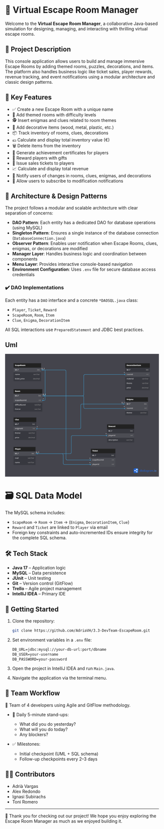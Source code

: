 # 🧩 Virtual Escape Room Manager

Welcome to the **Virtual Escape Room Manager**, a collaborative Java-based simulation for designing, managing, and interacting with thrilling virtual escape rooms.

## 🚀 Project Description

This console application allows users to build and manage immersive Escape Rooms by adding themed rooms, puzzles, decorations, and items. The platform also handles business logic like ticket sales, player rewards, revenue tracking, and event notifications using a modular architecture and classic design patterns.

## 🎯 Key Features

- ✅ Create a new Escape Room with a unique name
- 🏰 Add themed rooms with difficulty levels
- 🕵️ Insert enigmas and clues related to room themes
- 🎨 Add decorative items (wood, metal, plastic, etc.)
- 📦 Track inventory of rooms, clues, decorations
- 💶 Calculate and display total inventory value (€)
- 🗑️ Delete items from the inventory
- 📜 Generate achievement certificates for players
- 🎁 Reward players with gifts
- 🧾 Issue sales tickets to players
- 📈 Calculate and display total revenue
- 🔔 Notify users of changes in rooms, clues, enigmas, and decorations
- 📝 Allow users to subscribe to modification notifications

## 🧠 Architecture & Design Patterns

The project follows a modular and scalable architecture with clear separation of concerns:

- **DAO Pattern**: Each entity has a dedicated DAO for database operations (using MySQL)
- **Singleton Pattern**: Ensures a single instance of the database connection (`DatabaseConnection.java`)
- **Observer Pattern**: Enables user notification when Escape Rooms, clues, enigmas, or decorations are modified
- **Manager Layer**: Handles business logic and coordination between components
- **Menu Layer**: Provides interactive console-based navigation
- **Environment Configuration**: Uses `.env` file for secure database access credentials

### ✔️ DAO Implementations

Each entity has a `DAO` interface and a concrete `*DAOSQL.java` class:

- `Player`, `Ticket`, `Reward`
- `ScapeRoom`, `Room`, `Item`
- `Clue`, `Enigma`, `DecorationItem`

All SQL interactions use `PreparedStatement` and JDBC best practices.


## Uml

![UML_Diagram](UML_3.0.png)


# 🗃️ SQL Data Model

The MySQL schema includes:

- `ScapeRoom` → `Room` → `Item` → (`Enigma`, `DecorationItem`, `Clue`)
- `Reward` and `Ticket` are linked to `Player` via email
- Foreign key constraints and auto-incremented IDs ensure integrity
 for the complete SQL schema.



## 🛠️ Tech Stack

- **Java 17** – Application logic
- **MySQL** – Data persistence
- **JUnit** – Unit testing
- **Git** – Version control (GitFlow)
- **Trello** – Agile project management
- **IntelliJ IDEA** – Primary IDE

## 🧪 Getting Started

1. Clone the repository:
   ```bash
   git clone https://github.com/AdriaVH/3.3-DevTeam-EscapeRoom.git
   ```

2. Set environment variables in a `.env` file:
   ```
   DB_URL=jdbc:mysql://your-db-url:port/dbname
   DB_USER=your-username
   DB_PASSWORD=your-password
   ```

3. Open the project in IntelliJ IDEA and run `Main.java`.

4. Navigate the application via the terminal menu.

## 🔄 Team Workflow

👥 Team of 4 developers using Agile and GitFlow methodology.

- 📅 Daily 5-minute stand-ups:
    - What did you do yesterday?
    - What will you do today?
    - Any blockers?

- ✅ Milestones:
    - Initial checkpoint (UML + SQL schema)
    - Follow-up checkpoints every 2–3 days

## 👨‍💻 Contributors

- Adrià Vargas
- Alex Redondo
- Ignasi Subirachs
- Toni Romero

---

🎉 Thank you for checking out our project! We hope you enjoy exploring the Escape Room Manager as much as we enjoyed building it.
